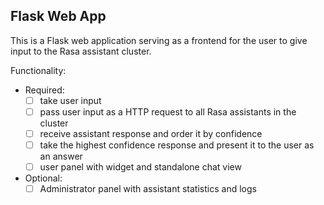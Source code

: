 ## Flask Web App 

This is a Flask web application serving as a frontend for the user to give input to the Rasa assistant cluster. 

Functionality: 
- Required:
    - [ ] take user input 
    - [ ] pass user input as a HTTP request to all Rasa assistants in the cluster 
    - [ ] receive assistant response and order it by confidence 
    - [ ] take the highest confidence response and present it to the user as an answer 
    - [ ] user panel with widget and standalone chat view
- Optional: 
    - [ ] Administrator panel with assistant statistics and logs    